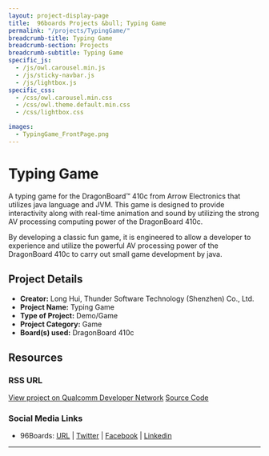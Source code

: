 ```yaml
---
layout: project-display-page
title:  96boards Projects &bull; Typing Game
permalink: "/projects/TypingGame/"
breadcrumb-title: Typing Game
breadcrumb-section: Projects
breadcrumb-subtitle: Typing Game
specific_js:
  - /js/owl.carousel.min.js
  - /js/sticky-navbar.js
  - /js/lightbox.js
specific_css:
  - /css/owl.carousel.min.css
  - /css/owl.theme.default.min.css
  - /css/lightbox.css

images:
  - TypingGame_FrontPage.png
---
```

# Typing Game

A typing game for the DragonBoard™ 410c from Arrow Electronics that utilizes java language and JVM. This game is designed to provide interactivity along with
real-time animation and sound by utilizing the strong AV processing computing power of the DragonBoard 410c.

By developing a classic fun game, it is engineered to allow a developer to experience and utilize the powerful AV processing power of the DragonBoard 410c to
carry out small game development by java.

## Project Details

- **Creator:** Long Hui, Thunder Software Technology (Shenzhen) Co., Ltd.
- **Project Name:** Typing Game
- **Type of Project:** Demo/Game
- **Project Category:** Game
- **Board(s) used:** DragonBoard 410c

## Resources

### RSS URL

[View project on Qualcomm Developer Network](https://developer.qualcomm.com/project/typing-game)
[Source Code](http://pan.baidu.com/s/1dFxGXt3)

### Social Media Links

- 96Boards: [URL](http://www.96boards.org/) &#124; [Twitter](https://twitter.com/96boards) &#124; [Facebook](https://www.facebook.com/96Boards) &#124; [Linkedin](https://www.linkedin.com/showcase/6637095/)


***
